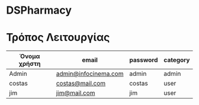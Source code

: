 # DSPharmacy
# Τρόπος Λειτουργίας

| Όνομα χρήστη | email | password | category |
| ------------- | ------------- | ------------- | ------------- | 
| Admin  | admin@infocinema.com | admin | admin |
| costas  | costas@mail.com | costas | user |
| jim  | jim@mail.com | jim | user |
